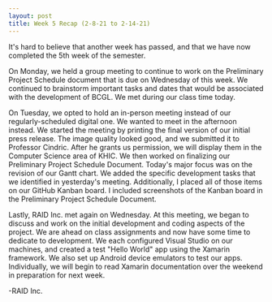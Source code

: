 ```yaml
---
layout: post
title: Week 5 Recap (2-8-21 to 2-14-21)
---
```


It's hard to believe that another week has passed, and that we have now completed the 5th week of the semester.  

On Monday, we held a group meeting to continue to work on the Preliminary Project Schedule document that is due on Wednesday of this week. We continued to brainstorm important tasks and dates that would be associated with the development of BCGL. We met during our class time today.  

On Tuesday, we opted to hold an in-person meeting instead of our regularly-scheduled digital one. We wanted to meet in the afternoon instead. We started the meeting by printing the final version of our initial press release. The image quality looked good, and we submitted it to Professor Cindric. After he grants us permission, we will display them in the Computer Science area of KHIC. We then worked on finalizing our Preliminary Project Schedule Document. Today's major focus was on the revision of our Gantt chart. We added the specific development tasks that we identified in yesterday's meeting. Additionally, I placed all of those items on our GitHub Kanban board. I included screenshots of the Kanban board in the Preliminary Project Schedule Document.  

Lastly, RAID Inc. met again on Wednesday. At this meeting, we began to discuss and work on the initial development and coding aspects of the project. We are ahead on class assignments and now have some time to dedicate to development. We each configured Visual Studio on our machines, and created a test "Hello World" app using the Xamarin framework. We also set up Android device emulators to test our apps. Individually, we will begin to read Xamarin documentation over the weekend in preparation for next week.  
  
-RAID Inc.
